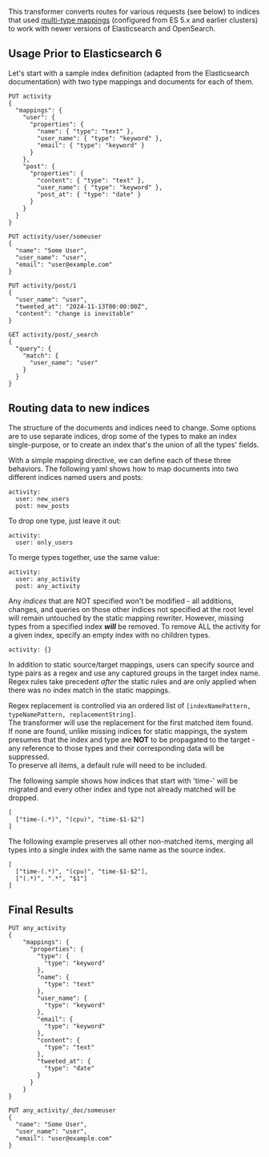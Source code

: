 This transformer converts routes for various requests (see below) to indices that used
[multi-type mappings](https://www.elastic.co/guide/en/elasticsearch/reference/5.6/mapping.html) (configured from ES 5.x 
and earlier clusters) to work with newer versions of Elasticsearch and OpenSearch.

## Usage Prior to Elasticsearch 6 

Let's start with a sample index definition (adapted from the Elasticsearch documentation) with two type mappings and 
documents for each of them.
```
PUT activity
{
  "mappings": {
    "user": {
      "properties": {
        "name": { "type": "text" },
        "user_name": { "type": "keyword" },
        "email": { "type": "keyword" }
      }
    },
    "post": {
      "properties": {
        "content": { "type": "text" },
        "user_name": { "type": "keyword" },
        "post_at": { "type": "date" }
      }
    }
  }
}

PUT activity/user/someuser
{
  "name": "Some User",
  "user_name": "user",
  "email": "user@example.com"
}

PUT activity/post/1
{
  "user_name": "user",
  "tweeted_at": "2024-11-13T00:00:00Z",
  "content": "change is inevitable"
}

GET activity/post/_search
{
  "query": {
    "match": {
      "user_name": "user"
    }
  }
}
```

## Routing data to new indices

The structure of the documents and indices need to change.  Some options are to use separate indices, drop some of 
the types to make an index single-purpose, or to create an index that's the union of all the types' fields.

With a simple mapping directive, we can define each of these three behaviors.  The following yaml shows how to map 
documents into two different indices named users and posts: 
```
activity:
  user: new_users
  post: new_posts
```

To drop one type, just leave it out:
```
activity:
  user: only_users
```

To merge types together, use the same value:
```
activity:
  user: any_activity
  post: any_activity
```

Any _indices_ that are NOT specified won't be modified - all additions, changes, and queries on those other indices not
specified at the root level will remain untouched by the static mapping rewriter.  However, missing types from a 
specified index _**will**_ be removed.  To remove ALL the activity for a given index, specify an empty index with no
children types.
```
activity: {}
```

In addition to static source/target mappings, users can specify source and type pairs as a regex and use any captured 
groups in the target index name.  Regex rules take precedent _after_ the static rules and are only applied when there 
was no index match in the static mappings.  

Regex replacement is controlled via an ordered list of `[indexNamePattern, typeNamePattern, replacementString]`.  
The transformer will use the replacement for the first matched item found.  
If none are found, unlike missing indices for static mappings, the system presumes that the index and type are 
**NOT** to be propagated to the target - any reference to those types and their corresponding data will be suppressed.  
To preserve all items, a default rule will need to be included.  

The following sample shows how indices that start with 'time-' will be migrated and every other index and type not
already matched will be dropped.
```
[
  ["time-(.*)", "(cpu)", "time-$1-$2"]
]
```

The following example preserves all other non-matched items, 
merging all types into a single index with the same name as the source index.
```
[
  ["time-(.*)", "(cpu)", "time-$1-$2"],
  ["(.*)", ".*", "$1"]
]
```

## Final Results

``` 
PUT any_activity
{
    "mappings": {
      "properties": {
        "type": {
          "type": "keyword"
        },
        "name": {
          "type": "text"
        },
        "user_name": {
          "type": "keyword"
        },
        "email": {
          "type": "keyword"
        },
        "content": {
          "type": "text"
        },
        "tweeted_at": {
          "type": "date"
        }
      }
    }
}

PUT any_activity/_doc/someuser
{
  "name": "Some User",
  "user_name": "user",
  "email": "user@example.com"
}


```